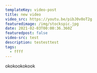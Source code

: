 ```yaml
---
templateKey: video-post
title: new video
video_src: https://youtu.be/pibJ0v0oT2g
featuredimage: /img/stockspic.jpg
date: 2021-02-03T00:00:36.360Z
featuredpost: false
video-src: test
description: testesttest
tags:
  - ffff
---
```

okokookokook